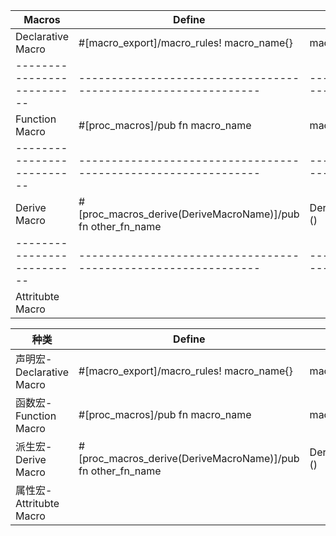 | Macros                     | Define                                                         | Usage                | note   | Example    |
|----------------------------|----------------------------------------------------------------|----------------------|--------|------------|
| Declarative Macro          | #[macro_export]/macro_rules! macro_name{}                      | macro_name!()        |        | println!   |
| -------------------------- | -------------------------------------------------------------- | -------------------- | ------ | ---------- |
| Function Macro             | #[proc_macros]/pub fn macro_name                               | macro_name!()        |        |            |
| -------------------------- | -------------------------------------------------------------- | -------------------- | ------ | ---------- |
| Derive Macro               | #[proc_macros_derive(DeriveMacroName)]/pub  fn other_fn_name   | DeriveMacroName!()   |        |            |
| -------------------------- | -------------------------------------------------------------- | -------------------- | ------ | ---------- |
| Attritubte Macro           |                                                                |                      |        |            |


| 种类                    | Define                                                       | Usage              | note | Example  |
|-----------------------|--------------------------------------------------------------|--------------------|------|----------|
| 声明宏-Declarative Macro | #[macro_export]/macro_rules! macro_name{}                    | macro_name!()      |      | println! |
| 函数宏-Function Macro    | #[proc_macros]/pub fn macro_name                             | macro_name!()      |      |          |
| 派生宏-Derive Macro      | #[proc_macros_derive(DeriveMacroName)]/pub  fn other_fn_name | DeriveMacroName!() |      |          |
| 属性宏-Attritubte Macro  |                                                              |                    |      |          |
